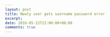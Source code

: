 ```yaml
---
layout: post
title: Newly user gets username password error
excerpt: 
date: 2016-05-22T22:00:00+00:00
comments: true
---
```


